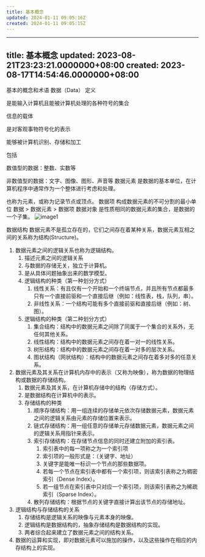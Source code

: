 ```yaml
---
title: 基本概念
updated: 2024-01-11 09:05:16Z
created: 2024-01-11 09:05:15Z
---
```


---
title: 基本概念
updated: 2023-08-21T23:23:21.0000000+08:00
created: 2023-08-17T14:54:46.0000000+08:00
---

基本的概念和术语
数据（Data）
定义

是能输入计算机且能被计算机处理的各种符号的集合

信息的载体

是对客观事物符号化的表示

能够被计算机识别、存储和加工

包括

数值型的数据：整数、实数等

非数值型的数据：文字、图像、图形、声音等
数据元素
是数据的基本单位，在计算机程序中通常作为一个整体进行考虑和处理。

也称为元素，或称为记录节点或顶点。
数据项
构成数据元素的不可分割的最小单位
数据 \> 数据元素 \> 数据项
数据对象
是性质相同的数据元素的集合，是数据的一个子集。
![image1](../../../_resources/f8eeba00895141c0984956cfaa3b0a44.png)

数据结构
数据元素不是孤立存在的，它们之间存在着某种关系，数据元素互相之间的关系称为结构(Structure)。
1.  数据元素之间的逻辑关系也称为逻辑结构。
    1.  描述元素之间的逻辑关系
    2.  与数据的存储无关，独立于计算机。
    3.  是从具体问题抽象出来的数学模型。
    4.  逻辑结构的种类（第一种划分方式）
        1.  线性关系：有且仅有一个开始和一个终端节点，并且所有节点都最多只有一个直接前驱和一个直接后继（例如：线性表，栈，队列，串）。
        2.  非线性关系：一个结构可能有多个直接前驱和直接后继（例如：树、图）。
    1.  逻辑结构的种类（第二种划分方式）
        1.  集合结构：结构中的数据元素之间除了同属于一个集合的关系外，无任何其他关系。
        2.  线性结构：结构中的数据元素之间存在着一对一的线性关系。
        3.  树形结构：结构中的数据元素之间存在着一对多的层次关系。
        4.  图状结构（网状结构）：结构中的数据元素之间存在着多对多的任意关系。
1.  数据元素及其关系在计算机内存中的表示（又称为映像），称为数据的物理结构或数据的存储结构。
    1.  数据元素及其关系，在计算机存储中的结构（存储方式）。
    2.  是数据结构在计算机中的表示。
    3.  存储结构的种类
        1.  顺序存储结构：用一组连续的存储单元依次存储数据元素，数据元素之间的逻辑关系由元素的存储位置来表示。
        2.  链式存储结构：用一组任意的存储单元存储数据元素，数据元素之间的逻辑关系用指针来表示。
        3.  索引存储结构：在存储节点信息的同时还建立附加的索引表。
            1.  索引表中的每一项称之为一个索引项
            2.  索引项的一般形式是：（关键字、地址）
            3.  关键字是能唯一标识一个节点的那些数据项。
            4.  若每一个节点在索引表中都有一个索引项，则该索引表称之为稠密索引（Dense Index）。
            5.  若一组节点在索引表中只对应一个索引项，则该索引表称之为稀疏索引（Sparse Index）。
        1.  散列存储结构：根据节点的关键字直接计算出该节点的存储地址。
1.  逻辑结构与存储结构的关系
    1.  存储结构是逻辑关系的映像与元素本身的映像。
    2.  逻辑结构是数据结构的，抽象存储结构是数据结构的实现。
    3.  两者综合起来建立了数据元素之间的结构关系。
1.  数据的运算和实现，即对数据元素可以施加的操作，以及这些操作在相应的内存结构上的实现。
